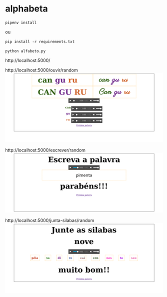 # alphabeta


```shell
pipenv install
```

ou 

```shell
pip install -r requirements.txt
```

```shell
python alfabeto.py
```


http://localhost:5000/

http://localhost:5000/ouvir/random
![ouvir](https://raw.githubusercontent.com/rafaelang/alphabeta/master/screens/ouvir.png)

http://localhost:5000/escrever/random
![escrever](https://raw.githubusercontent.com/rafaelang/alphabeta/master/screens/escrever.png)

http://localhost:5000/junta-silabas/random
![junte-as-silabas](https://raw.githubusercontent.com/rafaelang/alphabeta/master/screens/junte-as-silabas.png)


